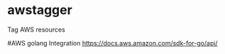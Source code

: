 # awstagger
Tag AWS resources


#AWS golang Integration
https://docs.aws.amazon.com/sdk-for-go/api/
